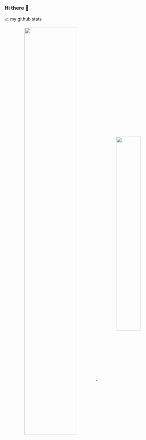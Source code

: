 ### Hi there 👋

<!--
**yxw0715/yxw0715** is a ✨ _special_ ✨ repository because its `README.md` (this file) appears on your GitHub profile.

Here are some ideas to get you started:

- 🔭 I’m currently working on ...
- 🌱 I’m currently learning ...
- 👯 I’m looking to collaborate on ...
- 🤔 I’m looking for help with ...
- 💬 Ask me about ...
- 📫 How to reach me: ...
- 😄 Pronouns: ...
- ⚡ Fun fact: ...
-->
📈 my github stats  
<p align="center"> 
<a href="https://github.com/yxw0715/">
 <img align="center" src="https://github-readme-stats-git-masterrstaa-rickstaa.vercel.app/api?username=yxw0715&show_icons=true&bg_color=30,e96443,904e95&title_color=fff&text_color=fff" style="width: 58%; max-width: 58%; min-width: 58%;"/>
</a>
<a href="https://github.com/yxw0715/">
 <img align="center" src="https://github-readme-stats-git-masterrstaa-rickstaa.vercel.app/api/top-langs/?username=yxw0715&hide=Jupyter%20Notebook&bg_color=30,904e95,e96443&title_color=fff&text_color=fff&layout=compact&card_width=250" style="width: 40%; "/>
</a>
